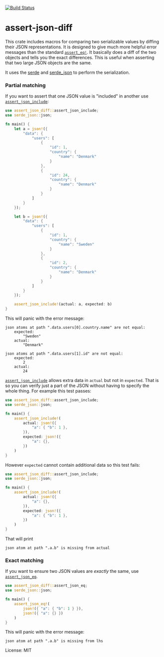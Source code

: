 [![Build Status](https://travis-ci.org/davidpdrsn/assert-json-diff.svg?branch=master)](https://travis-ci.org/davidpdrsn/assert-json-diff)

# assert-json-diff

This crate includes macros for comparing two serializable values by diffing their JSON
representations. It is designed to give much more helpful error messages than the standard
[`assert_eq!`]. It basically does a diff of the two objects and tells you the exact
differences. This is useful when asserting that two large JSON objects are the same.

It uses the [serde] and [serde_json] to perform the serialization.

[serde]: https://crates.io/crates/serde
[serde_json]: https://crates.io/crates/serde_json
[`assert_eq!`]: https://doc.rust-lang.org/std/macro.assert_eq.html

### Partial matching

If you want to assert that one JSON value is "included" in another use
[`assert_json_include`](macro.assert_json_include.html):

```rust
use assert_json_diff::assert_json_include;
use serde_json::json;

fn main() {
    let a = json!({
        "data": {
            "users": [
                {
                    "id": 1,
                    "country": {
                        "name": "Denmark"
                    }
                },
                {
                    "id": 24,
                    "country": {
                        "name": "Denmark"
                    }
                }
            ]
        }
    });

    let b = json!({
        "data": {
            "users": [
                {
                    "id": 1,
                    "country": {
                        "name": "Sweden"
                    }
                },
                {
                    "id": 2,
                    "country": {
                        "name": "Denmark"
                    }
                }
            ]
        }
    });

    assert_json_include!(actual: a, expected: b)
}
```

This will panic with the error message:

```
json atoms at path ".data.users[0].country.name" are not equal:
    expected:
        "Sweden"
    actual:
        "Denmark"

json atoms at path ".data.users[1].id" are not equal:
    expected:
        2
    actual:
        24
```

[`assert_json_include`](macro.assert_json_include.html) allows extra data in `actual` but not in `expected`. That is so you can verify just a part
of the JSON without having to specify the whole thing. For example this test passes:

```rust
use assert_json_diff::assert_json_include;
use serde_json::json;

fn main() {
    assert_json_include!(
        actual: json!({
            "a": { "b": 1 },
        }),
        expected: json!({
            "a": {},
        })
    )
}
```

However `expected` cannot contain additional data so this test fails:

```rust
use assert_json_diff::assert_json_include;
use serde_json::json;

fn main() {
    assert_json_include!(
        actual: json!({
            "a": {},
        }),
        expected: json!({
            "a": { "b": 1 },
        })
    )
}
```

That will print

```
json atom at path ".a.b" is missing from actual
```

### Exact matching

If you want to ensure two JSON values are *exactly* the same, use [`assert_json_eq`](macro.assert_json_eq.html).

```rust
use assert_json_diff::assert_json_eq;
use serde_json::json;

fn main() {
    assert_json_eq!(
        json!({ "a": { "b": 1 } }),
        json!({ "a": {} })
    )
}
```

This will panic with the error message:

```
json atom at path ".a.b" is missing from lhs
```

License: MIT
